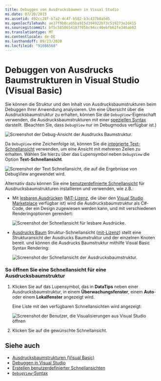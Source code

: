 ```yaml
---
title: Debuggen von Ausdrucksbäumen in Visual Studio
ms.date: 07/20/2015
ms.assetid: 492cc28f-b7a2-4c47-b582-b3c437b8a5d5
ms.openlocfilehash: ae37f9b8ca05ba915d394922b73c519273e2d415
ms.sourcegitcommit: bf5c5850654187705bc94cc40ebfb62fe346ab02
ms.translationtype: MT
ms.contentlocale: de-DE
ms.lasthandoff: 09/23/2020
ms.locfileid: "91086568"
---
```

# <a name="debugging-expression-trees-in-visual-studio-visual-basic"></a>Debuggen von Ausdrucks Baumstrukturen in Visual Studio (Visual Basic)

Sie können die Struktur und den Inhalt von Ausdrucksbaumstrukturen beim Debuggen Ihrer Anwendung analysieren. Um eine Übersicht über die Ausdrucksbaumstruktur zu erhalten, können Sie die `DebugView`-Eigenschaft verwenden, die Ausdrucksbaumstrukturen mit einer [speziellen Syntax](debugview-syntax.md) darstellt. (Beachten Sie, dass `DebugView` nur im Debugmodus verfügbar ist.)  

![Screenshot der Debug-Ansicht der Ausdrucks Baumstruktur.](media/debugging-expression-trees-in-visual-studio/debugview-visual-basic.png)

Da `DebugView` eine Zeichenfolge ist, können Sie die [integrierte Text-Schnellansicht](/visualstudio/debugger/view-strings-visualizer#open-a-string-visualizer) verwenden, um eine Ansicht mit mehreren Zeilen zu erhalten. Wählen Sie hierzu über das Lupensymbol neben `DebugView` die Option **Text-Schnellansicht**.

 ![Screenshot der Text Schnellansicht, die auf die Ergebnisse von DebugView angewendet wird.](media/debugging-expression-trees-in-visual-studio/string-visualizer-vb.png)

Alternativ dazu können Sie eine [benutzerdefinierte Schnellansicht](/visualstudio/debugger/create-custom-visualizers-of-data) für Ausdrucksbaumstrukturen installieren und verwenden, wie z.B.:

- Mit [lesbaren Ausdrücken](https://github.com/agileobjects/ReadableExpressions) ([MIT-Lizenz](https://github.com/agileobjects/ReadableExpressions/blob/master/LICENSE.md), die über den [Visual Studio Marketplace](https://marketplace.visualstudio.com/items?itemName=vs-publisher-1232914.ReadableExpressionsVisualizers) verfügbar ist) wird die Ausdrucksbaumstruktur als C#-Code, der ein Design zugewiesen werden kann, und mit verschiedenen Renderingoptionen gerendert:

  ![Screenshot der Schnellansicht für lesbare Ausdrücke.](media/debugging-expression-trees-in-visual-studio/readable-expressions-visualizer.png)

- [Ausdrucks Baum](https://github.com/zspitz/ExpressionTreeVisualizer/blob/master/README.md) Struktur-Schnellansicht ([mit-Lizenz](https://github.com/zspitz/ExpressionTreeVisualizer/blob/master/LICENSE)) stellt eine Strukturansicht der Ausdrucks Baumstruktur und der einzelnen Knoten bereit. und können die Ausdrucks Baumstruktur mithilfe Visual Basic Syntax Rendering:

  ![Screenshot der Schnellansicht der Ausdrucksbaumstruktur.](media/debugging-expression-trees-in-visual-studio/expression-tree-visualizer-vb.png)

### <a name="to-open-a-visualizer-for-an-expression-tree"></a>So öffnen Sie eine Schnellansicht für eine Ausdrucksbaumstruktur  
  
1. Klicken Sie auf das Lupensymbol, das in **DataTips** neben einer Ausdrucksbaumstruktur, in einem **Überwachungsfenster**, einem **Auto**- oder einem **Lokalfenster** angezeigt wird.  
  
    Eine Liste mit den verfügbaren Schnellansichten wird angezeigt:

    ![Screenshot der Benutzer, die Visualisierungen aus Visual Studio öffnen](media/debugging-expression-trees-in-visual-studio/expression-tree-visualizers-vb.png)

2. Klicken Sie auf die gewünschte Schnellansicht.  

## <a name="see-also"></a>Siehe auch

- [Ausdrucksbaumstrukturen (Visual Basic)](index.md)
- [Debuggen in Visual Studio](/visualstudio/debugger/debugger-feature-tour)
- [Erstellen benutzerdefinierter Schnellansichten](/visualstudio/debugger/create-custom-visualizers-of-data)
- [`DebugView`-Syntax](debugview-syntax.md)

